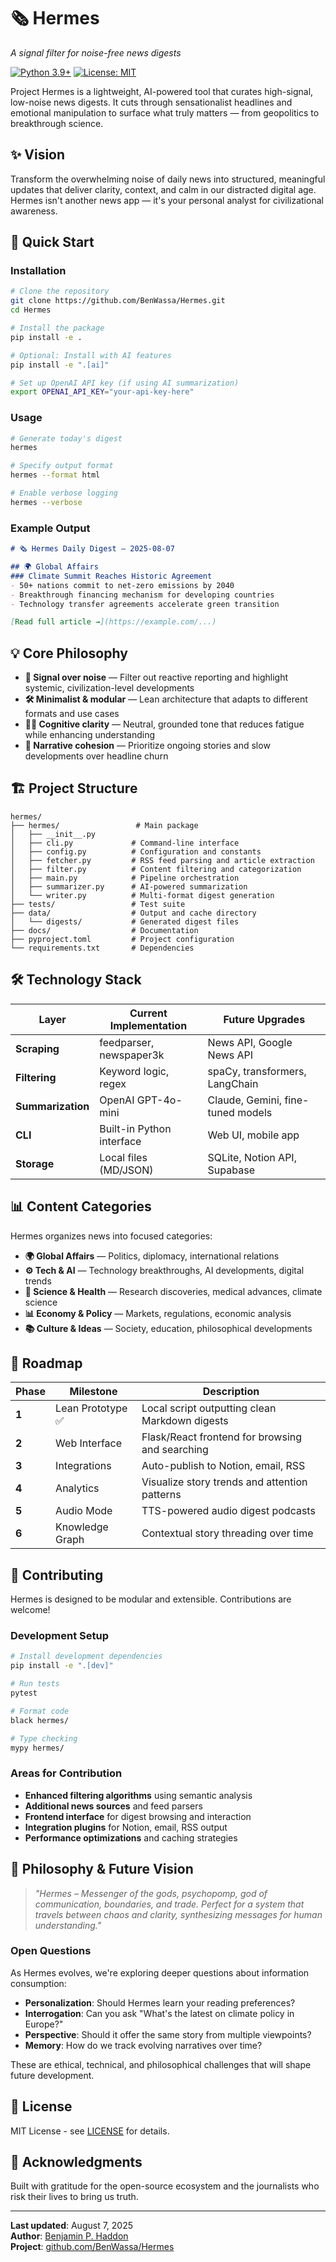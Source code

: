 # 🗞️ Hermes

*A signal filter for noise-free news digests*

[![Python 3.9+](https://img.shields.io/badge/python-3.9+-blue.svg)](https://www.python.org/downloads/)
[![License: MIT](https://img.shields.io/badge/License-MIT-yellow.svg)](https://opensource.org/licenses/MIT)

Project Hermes is a lightweight, AI-powered tool that curates high-signal, low-noise news digests. It cuts through sensationalist headlines and emotional manipulation to surface what truly matters — from geopolitics to breakthrough science.

## ✨ Vision

Transform the overwhelming noise of daily news into structured, meaningful updates that deliver clarity, context, and calm in our distracted digital age. Hermes isn't another news app — it's your personal analyst for civilizational awareness.

## 🚀 Quick Start

### Installation

```bash
# Clone the repository
git clone https://github.com/BenWassa/Hermes.git
cd Hermes

# Install the package
pip install -e .

# Optional: Install with AI features
pip install -e ".[ai]"

# Set up OpenAI API key (if using AI summarization)
export OPENAI_API_KEY="your-api-key-here"
```

### Usage

```bash
# Generate today's digest
hermes

# Specify output format
hermes --format html

# Enable verbose logging
hermes --verbose
```

### Example Output

```markdown
# 🗞️ Hermes Daily Digest — 2025-08-07

## 🌍 Global Affairs
### Climate Summit Reaches Historic Agreement
- 50+ nations commit to net-zero emissions by 2040
- Breakthrough financing mechanism for developing countries
- Technology transfer agreements accelerate green transition

[Read full article →](https://example.com/...)
```

## 💡 Core Philosophy

- **🧠 Signal over noise** — Filter out reactive reporting and highlight systemic, civilization-level developments
- **🛠️ Minimalist & modular** — Lean architecture that adapts to different formats and use cases  
- **🧘‍♂️ Cognitive clarity** — Neutral, grounded tone that reduces fatigue while enhancing understanding
- **🧵 Narrative cohesion** — Prioritize ongoing stories and slow developments over headline churn

## 🏗️ Project Structure

```
hermes/
├── hermes/                 # Main package
│   ├── __init__.py
│   ├── cli.py             # Command-line interface
│   ├── config.py          # Configuration and constants
│   ├── fetcher.py         # RSS feed parsing and article extraction
│   ├── filter.py          # Content filtering and categorization
│   ├── main.py            # Pipeline orchestration
│   ├── summarizer.py      # AI-powered summarization
│   └── writer.py          # Multi-format digest generation
├── tests/                 # Test suite
├── data/                  # Output and cache directory
│   └── digests/           # Generated digest files
├── docs/                  # Documentation
├── pyproject.toml         # Project configuration
└── requirements.txt       # Dependencies
```

## 🛠️ Technology Stack

| Layer | Current Implementation | Future Upgrades |
|-------|----------------------|------------------|
| **Scraping** | feedparser, newspaper3k | News API, Google News API |
| **Filtering** | Keyword logic, regex | spaCy, transformers, LangChain |
| **Summarization** | OpenAI GPT-4o-mini | Claude, Gemini, fine-tuned models |
| **CLI** | Built-in Python interface | Web UI, mobile app |
| **Storage** | Local files (MD/JSON) | SQLite, Notion API, Supabase |

## 📊 Content Categories

Hermes organizes news into focused categories:

- **🌍 Global Affairs** — Politics, diplomacy, international relations
- **⚙️ Tech & AI** — Technology breakthroughs, AI developments, digital trends  
- **🧬 Science & Health** — Research discoveries, medical advances, climate science
- **📊 Economy & Policy** — Markets, regulations, economic analysis
- **📚 Culture & Ideas** — Society, education, philosophical developments

## 🚀 Roadmap

| Phase | Milestone | Description |
|-------|-----------|-------------|
| **1** | Lean Prototype ✅ | Local script outputting clean Markdown digests |
| **2** | Web Interface | Flask/React frontend for browsing and searching |
| **3** | Integrations | Auto-publish to Notion, email, RSS |
| **4** | Analytics | Visualize story trends and attention patterns |
| **5** | Audio Mode | TTS-powered audio digest podcasts |
| **6** | Knowledge Graph | Contextual story threading over time |

## 🤝 Contributing

Hermes is designed to be modular and extensible. Contributions are welcome!

### Development Setup

```bash
# Install development dependencies
pip install -e ".[dev]"

# Run tests
pytest

# Format code
black hermes/

# Type checking
mypy hermes/
```

### Areas for Contribution

- **Enhanced filtering algorithms** using semantic analysis
- **Additional news sources** and feed parsers
- **Frontend interface** for digest browsing and interaction
- **Integration plugins** for Notion, email, RSS output
- **Performance optimizations** and caching strategies

## 🧠 Philosophy & Future Vision

> *"Hermes – Messenger of the gods, psychopomp, god of communication, boundaries, and trade. Perfect for a system that travels between chaos and clarity, synthesizing messages for human understanding."*

### Open Questions

As Hermes evolves, we're exploring deeper questions about information consumption:

- **Personalization**: Should Hermes learn your reading preferences?
- **Interrogation**: Can you ask "What's the latest on climate policy in Europe?"  
- **Perspective**: Should it offer the same story from multiple viewpoints?
- **Memory**: How do we track evolving narratives over time?

These are ethical, technical, and philosophical challenges that will shape future development.

## 📄 License

MIT License - see [LICENSE](LICENSE) for details.

## 🙏 Acknowledgments

Built with gratitude for the open-source ecosystem and the journalists who risk their lives to bring us truth.

---

**Last updated**: August 7, 2025  
**Author**: [Benjamin P. Haddon](https://github.com/BenWassa)  
**Project**: [github.com/BenWassa/Hermes](https://github.com/BenWassa/Hermes)
